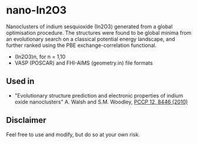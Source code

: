 nano-In2O3
==========

Nanoclusters of indium sesquioxide (In2O3) generated from a global optimisation procedure. 
The structures were found to be global minima from an evolutionary search on a classical potential 
energy landscape, and further ranked using the PBE exchange-correlation functional.
- (In2O3)n, for n = 1,10
- VASP (POSCAR) and FHI-AIMS (geometry.in) file formats

Used in
------------
- "Evolutionary structure prediction and electronic properties of indium oxide nanoclusters" A. Walsh and S.M. Woodley, [PCCP 12, 8446 (2010)](http://pubs.rsc.org/en/content/articlelanding/2010/cp/c0cp00056f#!divAbstract)
 
Disclaimer
----------
Feel free to use and modify, but do so at your own risk.

